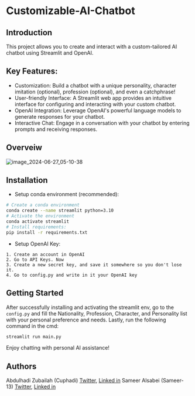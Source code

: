 # Customizable-AI-Chatbot

## Introduction
This project allows you to create and interact with a custom-tailored AI chatbot using Streamlit and OpenAI.

## Key Features:

* Customization: Build a chatbot with a unique personality, character imitation (optional), profession (optional), and even a catchphrase!
* User-friendly Interface: A Streamlit web app provides an intuitive interface for configuring and interacting with your custom chatbot.
* OpenAI Integration: Leverage OpenAI's powerful language models to generate responses for your chatbot.
* Interactive Chat: Engage in a conversation with your chatbot by entering prompts and receiving responses.

## Overveiw
![image_2024-06-27_05-10-38](https://github.com/Sameer-13/Customizable-AI-Chatbot/assets/106761486/5a9ef01f-436b-40d8-9f3f-8ee77a540ea7)

## Installation
* Setup conda environment (recommended):
```bash
# Create a conda environment
conda create --name streamlit python=3.10
# Activate the environment
conda activate streamlit
# Install requirements:
pip install -r requirements.txt
```
* Setup OpenAI Key:
```
1. Create an account in OpenAI
2. Go to API Keys. Now 
3. Create a new secret key, and save it somewhere so you don't lose it.
4. Go to config.py and write in it your OpenAI key
```

## Getting Started
After successfully installing and activating the streamlit env, go to the ```config.py``` and fill the Nationality, Profession, Character, and Personality list with your personal preference and needs. 
Lastly, run the following command in the cmd:
```bash
streamlit run main.py
```
Enjoy chatting with personal AI assistance!

## Authors
Abdulhadi Zubailah (Cuphadi) [Twitter](https://mobile.twitter.com/hadizubailah), [Linked in](https://www.linkedin.com/in/abdulhadi-zubailah/)
Sameer Alsabei (Sameer-13) [Twitter](https://mobile.twitter.com/Sameer_Alsabei), [Linked in](https://www.linkedin.com/in/sameer-alsabea-610291239/)

